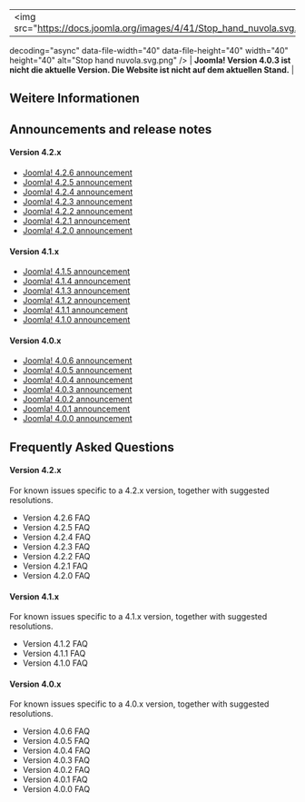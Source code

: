 <!-- Filename: Help4.x:Joomla_Version_4_0_3 / Display title: Joomla Version 4.0.3 -->

|                                                                         |                                                                                                          |
|-------------------------------------------------------------------------|----------------------------------------------------------------------------------------------------------|
| <img src="https://docs.joomla.org/images/4/41/Stop_hand_nuvola.svg.png"
 decoding="async" data-file-width="40" data-file-height="40" width="40"
 height="40" alt="Stop hand nuvola.svg.png" />                            | **Joomla! Version 4.0.3 ist nicht die aktuelle Version. Die Website ist nicht auf dem aktuellen Stand.** |

## Weitere Informationen

## Announcements and release notes

#### Version 4.2.x

- <a
  href="https://www.joomla.org/announcements/release-news/5875-joomla-4-2-6-bug-fix-release.html"
  rel="noreferrer noopener">Joomla!
  4.2.6 announcement</a>
- <a
  href="https://www.joomla.org/announcements/release-news/5873-joomla-4-2-5-security-and-bug-fix-release.html"
  rel="noreferrer noopener">Joomla!
  4.2.5 announcement</a>
- <a
  href="https://www.joomla.org/announcements/release-news/5870-joomla-4-2-4-security-release.html"
  rel="noreferrer noopener">Joomla!
  4.2.4 announcement</a>
- <a
  href="https://www.joomla.org/announcements/release-news/5869-joomla-4-2-3-bug-fix-release.html"
  rel="noreferrer noopener">Joomla!
  4.2.3 announcement</a>
- <a
  href="https://www.joomla.org/announcements/release-news/5867-joomla-4-2-2-bug-fix-release.html"
  rel="noreferrer noopener">Joomla!
  4.2.2 announcement</a>
- <a
  href="https://www.joomla.org/announcements/release-news/5866-joomla-4-2-1-release.html"
  rel="noreferrer noopener">Joomla!
  4.2.1 announcement</a>
- <a
  href="https://www.joomla.org/announcements/release-news/5865-joomla-4-2-release.html"
  rel="noreferrer noopener">Joomla!
  4.2.0 announcement</a>

#### Version 4.1.x

- <a
  href="https://www.joomla.org/announcements/release-news/5861-joomla-4-1-5-and-3-10-10-release.html"
  rel="noreferrer noopener">Joomla!
  4.1.5 announcement</a>
- <a
  href="https://www.joomla.org/announcements/release-news/5860-joomla-4-1-4.html"
  rel="noreferrer noopener">Joomla!
  4.1.4 announcement</a>
- <a
  href="https://www.joomla.org/announcements/release-news/5859-joomla-4-1-3-and-3-10-9-release.html"
  rel="noreferrer noopener">Joomla!
  4.1.3 announcement</a>
- <a
  href="https://www.joomla.org/announcements/release-news/5858-joomla-4-1-2-and-3-10-8-release.html"
  rel="noreferrer noopener">Joomla!
  4.1.2 announcement</a>
- <a
  href="https://www.joomla.org/announcements/release-news/5857-joomla-4-1-1-and-3-10-7-release.html"
  rel="noreferrer noopener">Joomla!
  4.1.1 announcement</a>
- <a
  href="https://www.joomla.org/announcements/release-news/5855-joomla-4-1-0-stable-new-standards-in-accessible-website-design.html"
  rel="noreferrer noopener">Joomla!
  4.1.0 announcement</a>

#### Version 4.0.x

- <a
  href="https://www.joomla.org/announcements/release-news/5852-joomla-4-0-6-and-joomla-3-10-5-are-here.html"
  rel="noreferrer noopener">Joomla!
  4.0.6 announcement</a>
- <a
  href="https://www.joomla.org/announcements/release-news/5851-joomla-4-0-5-and-joomla-3-10-4-are-here.html"
  rel="noreferrer noopener">Joomla!
  4.0.5 announcement</a>
- <a
  href="https://www.joomla.org/announcements/release-news/5849-joomla-4-0-4-and-joomla-3-10-3-are-here.html"
  rel="noreferrer noopener">Joomla!
  4.0.4 announcement</a>
- <a
  href="https://www.joomla.org/announcements/release-news/5848-joomla-4-0-3-and-joomla-3-10-2-are-here.html"
  rel="noreferrer noopener">Joomla!
  4.0.3 announcement</a>
- <a
  href="https://www.joomla.org/announcements/release-news/5847-joomla-4-0-2-bug-fix.html"
  rel="noreferrer noopener">Joomla!
  4.0.2 announcement</a>
- <a
  href="https://www.joomla.org/announcements/release-news/5846-joomla-4-0-1-and-joomla-3-10-1-are-here.html"
  rel="noreferrer noopener">Joomla!
  4.0.1 announcement</a>
- <a
  href="https://www.joomla.org/announcements/release-news/5845-joomla-4-0-and-joomla-3-10-are-here.html"
  rel="noreferrer noopener">Joomla!
  4.0.0 announcement</a>

## Frequently Asked Questions

#### Version 4.2.x

For known issues specific to a 4.2.x version, together with suggested
resolutions.

- Version 4.2.6
  FAQ
- Version 4.2.5
  FAQ
- Version 4.2.4
  FAQ
- Version 4.2.3
  FAQ
- Version 4.2.2
  FAQ
- Version 4.2.1
  FAQ
- Version 4.2.0
  FAQ

#### Version 4.1.x

For known issues specific to a 4.1.x version, together with suggested
resolutions.

- Version 4.1.2
  FAQ
- Version 4.1.1
  FAQ
- Version 4.1.0
  FAQ

#### Version 4.0.x

For known issues specific to a 4.0.x version, together with suggested
resolutions.

- Version 4.0.6
  FAQ
- Version 4.0.5
  FAQ
- Version 4.0.4
  FAQ
- Version 4.0.3
  FAQ
- Version 4.0.2
  FAQ
- Version 4.0.1
  FAQ
- Version 4.0.0
  FAQ
